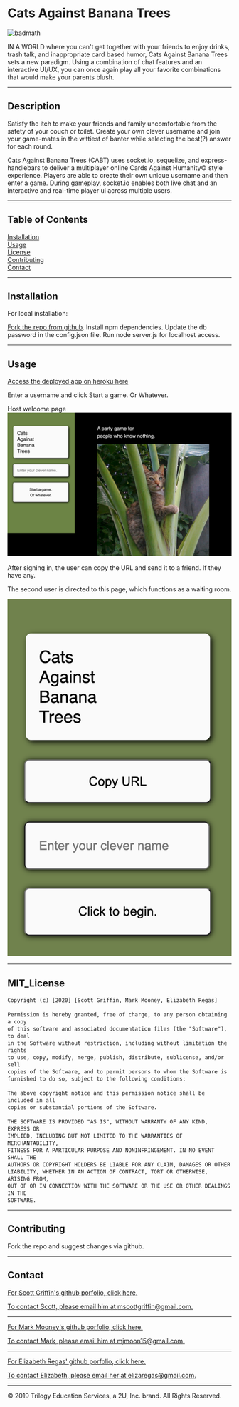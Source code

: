 # Cats Against Banana Trees

![badmath](https://img.shields.io/github/contributors/mjmoon15/cats-against-bananahammocks)

IN A WORLD where you can't get together with your friends to enjoy drinks, trash talk, and inappropriate card based humor, Cats Against Banana Trees sets a new paradigm. Using a combination of chat features and an interactive UI/UX, you can once again play all your favorite combinations that would make your parents blush.

---

## Description

Satisfy the itch to make your friends and family uncomfortable from the safety of your couch or toilet. Create your own clever username and join your game-mates in the wittiest of banter while selecting the best(?) answer for each round.

Cats Against Banana Trees (CABT) uses socket.io, sequelize, and express-handlebars to deliver a multiplayer online Cards Against Humanity&copy; style experience. Players are able to create their own unique username and then enter a game. During gameplay, socket.io enables both live chat and an interactive and real-time player ui across multiple users.

---

## Table of Contents

[Installation](#installation)  
 [Usage](#usage)  
 [License](#MIT_license)  
 [Contributing](#contributing)  
 [Contact](#contact)

---

## Installation

For local installation:

[Fork the repo from github](https://github.com/mjmoon15/cats-against-bananahammocks). Install npm dependencies. Update the db password in the config.json file. Run node server.js for localhost access.

---

## Usage

[Access the deployed app on heroku here](https://catsagainstbananatrees.herokuapp.com/)

Enter a username and click Start a game. Or Whatever.

Host welcome page 
![Host welcome](public/assets/cats_against_banana_trees_welcome.png "Cats Against Banana Trees Welcome Page")

After signing in, the user can copy the URL and send it to a friend. If they have any.

The second user is directed to this page, which functions as a waiting room.

![Second User](public/assets/CABT_second_user2.png "Cats Against Banana Trees Welcome Page")


---

## MIT_License

    Copyright (c) [2020] [Scott Griffin, Mark Mooney, Elizabeth Regas]

    Permission is hereby granted, free of charge, to any person obtaining a copy
    of this software and associated documentation files (the "Software"), to deal
    in the Software without restriction, including without limitation the rights
    to use, copy, modify, merge, publish, distribute, sublicense, and/or sell
    copies of the Software, and to permit persons to whom the Software is
    furnished to do so, subject to the following conditions:

    The above copyright notice and this permission notice shall be included in all
    copies or substantial portions of the Software.

    THE SOFTWARE IS PROVIDED "AS IS", WITHOUT WARRANTY OF ANY KIND, EXPRESS OR
    IMPLIED, INCLUDING BUT NOT LIMITED TO THE WARRANTIES OF MERCHANTABILITY,
    FITNESS FOR A PARTICULAR PURPOSE AND NONINFRINGEMENT. IN NO EVENT SHALL THE
    AUTHORS OR COPYRIGHT HOLDERS BE LIABLE FOR ANY CLAIM, DAMAGES OR OTHER
    LIABILITY, WHETHER IN AN ACTION OF CONTRACT, TORT OR OTHERWISE, ARISING FROM,
    OUT OF OR IN CONNECTION WITH THE SOFTWARE OR THE USE OR OTHER DEALINGS IN THE
    SOFTWARE.

---

## Contributing

Fork the repo and suggest changes via github.

---

## Contact

[For Scott Griffin's github porfolio, click here.](https://github.com/scott-gr)

[To contact Scott, please email him at mscottgriffin@gmail.com.](mailto:mscottgriffin@gmail.com)

---

[For Mark Mooney's github porfolio, click here.](https://github.com/mjmoon15)

[To contact Mark, please email him at mjmoon15@gmail.com.](mailto:mjmoon15@gmail.com)

---

[For Elizabeth Regas' github porfolio, click here.](https://github.com/ElizaRegas)
  
 [To contact Elizabeth, please email her at elizaregas@gmail.com.](mailto:elizaregas@gmail.com)

---

© 2019 Trilogy Education Services, a 2U, Inc. brand. All Rights Reserved.
